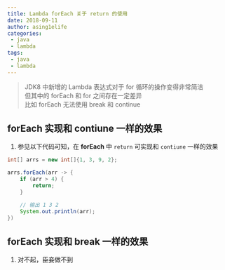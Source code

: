```yaml
---
title: Lambda forEach 关于 return 的使用
date: 2018-09-11
author: asing1elife
categories:
 - java
 - lambda
tags:
 - java
 - lambda
---
```

> JDK8 中新增的 Lambda 表达式对于 for 循环的操作变得非常简洁  
> 但其中的 forEach 和 for 之间存在一定差异  
> 比如 forEach 无法使用 break 和 continue  

## forEach 实现和 contiune 一样的效果
1. 参见以下代码可知，在 **forEach** 中 `return` 可实现和 `contiune` 一样的效果

```java
int[] arrs = new int[]{1, 3, 9, 2};

arrs.forEach(arr -> {
	if (arr > 4) {
		return;
	}

	// 输出 1 3 2
	System.out.println(arr);
})
```

## forEach 实现和 break 一样的效果
1. 对不起，臣妾做不到